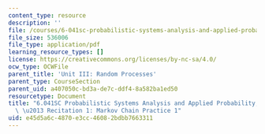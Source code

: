```yaml
---
content_type: resource
description: ''
file: /courses/6-041sc-probabilistic-systems-analysis-and-applied-probability-fall-2013/e45d5a6c4870e3cc46082bdbb7663311_MIT6_041SCF13_Markov_Chain_Practice_231_300k.pdf
file_size: 536006
file_type: application/pdf
learning_resource_types: []
license: https://creativecommons.org/licenses/by-nc-sa/4.0/
ocw_type: OCWFile
parent_title: 'Unit III: Random Processes'
parent_type: CourseSection
parent_uid: a407050c-bd3a-de7c-ddf4-8a582ba1ed50
resourcetype: Document
title: "6.041SC Probabilistic Systems Analysis and Applied Probability, Fall 2013Transcript\
  \ \u2013 Recitation 1: Markov Chain Practice 1"
uid: e45d5a6c-4870-e3cc-4608-2bdbb7663311
---
```

